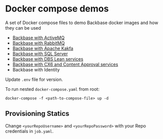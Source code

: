 # Docker compose demos

A set of Docker compose files to demo Backbase docker images and how they can be used

- [Backbase with ActiveMQ](docker-compose.yaml)
- [Backbase with RabbitMQ](rabbitmq/docker-compose.yaml)
- [Backbase with Apache Kakfa](kafka/docker-compose.yaml)
- [Backbase with SQL Server](mssql-server/docker-compose.yaml)
- [Backbase with DBS Lean services](dbs-lean/docker-compose.yaml)
- [Backbase with CX6 and Content Approval services](content-approval/docker-compose.yaml)
- Backbase with Identity 

Update `.env` file for version.

To run nested `docker-compose.yaml` from root:
```
docker-compose -f <path-to-compose-file> up -d
```

## Provisioning Statics

Change `<yourRepoUsername>` and `<yourRepoPassword>` with your Repo credentials in `job.yaml`.

